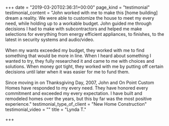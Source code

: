 +++
date = "2019-03-20T02:36:31+00:00"
page_kind = "testimonial"
testimonial_content = "John worked with me to make this [home building] dream a reality. We were able to customize the house to meet my every need, while holding up to a workable budget. John guided me through decisions I had to make with subcontractors and helped me make selections for everything from energy efficient appliances, to finishes, to the latest in security systems and audio/video.<br><br>When my wants exceeded my budget, they worked with me to find something that would be more in line. When I heard about something I wanted to try, they fully researched it and came to me with choices and solutions. When money got tight, they worked with me by putting off certain decisions until later when it was easier for me to fund them.<br><br>Since moving in on Thanksgiving Day, 2007, John and On Point Custom Homes have responded to my every need. They have honored every commitment and exceeded my every expectation. I have built and remodeled homes over the years, but this by far was the most positive experience."
testimonial_type_of_client = "New Home Construction"
testimonial_video = ""
title = "Lynda T."

+++
